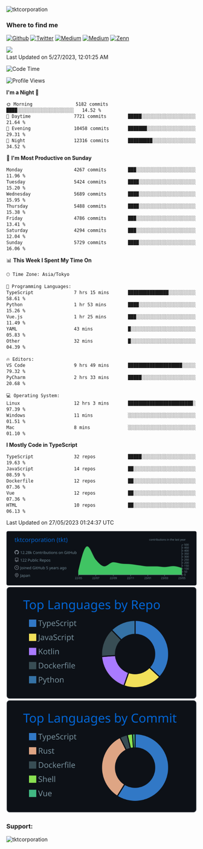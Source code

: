 <p align="left"> <img src="https://komarev.com/ghpvc/?username=tktcorporation&label=Profile%20views&color=0e75b6&style=flat" alt="tktcorporation" /> </p>

<h3>Where to find me</h3>
<p>
<a href="https://github.com/tktcorporation" target="_blank"><img alt="Github" src="https://img.shields.io/badge/GitHub-%2312100E.svg?&style=for-the-badge&logo=Github&logoColor=white" /></a>
<a href="https://twitter.com/tktcorporation" target="_blank"><img alt="Twitter" src="https://img.shields.io/badge/twitter-%231DA1F2.svg?&style=for-the-badge&logo=twitter&logoColor=white" /></a>
<a href="https://www.linkedin.com/in/tktcorporation" target="_blank"><img alt="Medium" src="https://img.shields.io/badge/linkdin-0a66c2.svg?&style=for-the-badge&logo=linkedin&logoColor=white" /></a>
<a href="https://qiita.com/tktcorporation" target="_blank"><img alt="Medium" src="https://img.shields.io/badge/qiita-55C500.svg?&style=for-the-badge&logo=qiita&logoColor=white" /></a>
<a href="https://zenn.dev/tktcorporation" target="_blank"><img alt="Zenn" src="https://img.shields.io/badge/Zenn-3EA8FF.svg?&style=for-the-badge&logo=Zenn&logoColor=white" /></a>
</p>

<!--START_SECTION:lapras-card-->
<a href="https://lapras.com/public/tktcorporation" target="_blank" rel="noopener noreferrer"><img src="https://lapras-card-generator.vercel.app/api/svg?e=3.89&b=3.48&i=3.58&b1=%23232323&b2=%236d6d6d&i1=%23212121&i2=%23818181&l=en" width="300" ></a>  
Last Updated on 5/27/2023, 12:01:25 AM
<!--END_SECTION:lapras-card-->
  
<!--START_SECTION:waka-->
![Code Time](http://img.shields.io/badge/Code%20Time-985%20hrs%2047%20mins-blue)

![Profile Views](http://img.shields.io/badge/Profile%20Views-0-blue)

**I'm a Night 🦉** 

```text
🌞 Morning                5182 commits        ████░░░░░░░░░░░░░░░░░░░░░   14.52 % 
🌆 Daytime                7721 commits        █████░░░░░░░░░░░░░░░░░░░░   21.64 % 
🌃 Evening                10458 commits       ███████░░░░░░░░░░░░░░░░░░   29.31 % 
🌙 Night                  12316 commits       █████████░░░░░░░░░░░░░░░░   34.52 % 
```
📅 **I'm Most Productive on Sunday** 

```text
Monday                   4267 commits        ███░░░░░░░░░░░░░░░░░░░░░░   11.96 % 
Tuesday                  5424 commits        ████░░░░░░░░░░░░░░░░░░░░░   15.20 % 
Wednesday                5689 commits        ████░░░░░░░░░░░░░░░░░░░░░   15.95 % 
Thursday                 5488 commits        ████░░░░░░░░░░░░░░░░░░░░░   15.38 % 
Friday                   4786 commits        ███░░░░░░░░░░░░░░░░░░░░░░   13.41 % 
Saturday                 4294 commits        ███░░░░░░░░░░░░░░░░░░░░░░   12.04 % 
Sunday                   5729 commits        ████░░░░░░░░░░░░░░░░░░░░░   16.06 % 
```


📊 **This Week I Spent My Time On** 

```text
🕑︎ Time Zone: Asia/Tokyo

💬 Programming Languages: 
TypeScript               7 hrs 15 mins       ███████████████░░░░░░░░░░   58.61 % 
Python                   1 hr 53 mins        ████░░░░░░░░░░░░░░░░░░░░░   15.26 % 
Vue.js                   1 hr 25 mins        ███░░░░░░░░░░░░░░░░░░░░░░   11.49 % 
YAML                     43 mins             █░░░░░░░░░░░░░░░░░░░░░░░░   05.83 % 
Other                    32 mins             █░░░░░░░░░░░░░░░░░░░░░░░░   04.39 % 

🔥 Editors: 
VS Code                  9 hrs 49 mins       ████████████████████░░░░░   79.32 % 
PyCharm                  2 hrs 33 mins       █████░░░░░░░░░░░░░░░░░░░░   20.68 % 

💻 Operating System: 
Linux                    12 hrs 3 mins       ████████████████████████░   97.39 % 
Windows                  11 mins             ░░░░░░░░░░░░░░░░░░░░░░░░░   01.51 % 
Mac                      8 mins              ░░░░░░░░░░░░░░░░░░░░░░░░░   01.10 % 
```

**I Mostly Code in TypeScript** 

```text
TypeScript               32 repos            █████░░░░░░░░░░░░░░░░░░░░   19.63 % 
JavaScript               14 repos            ██░░░░░░░░░░░░░░░░░░░░░░░   08.59 % 
Dockerfile               12 repos            ██░░░░░░░░░░░░░░░░░░░░░░░   07.36 % 
Vue                      12 repos            ██░░░░░░░░░░░░░░░░░░░░░░░   07.36 % 
HTML                     10 repos            ██░░░░░░░░░░░░░░░░░░░░░░░   06.13 % 
```




 Last Updated on 27/05/2023 01:24:37 UTC
<!--END_SECTION:waka-->

[![](https://raw.githubusercontent.com/tktcorporation/tktcorporation/master/profile-summary-card-output/github_dark/0-profile-details.svg)](https://github.com/vn7n24fzkq/github-profile-summary-cards)
[![](https://raw.githubusercontent.com/tktcorporation/tktcorporation/master/profile-summary-card-output/github_dark/1-repos-per-language.svg)](https://github.com/vn7n24fzkq/github-profile-summary-cards) [![](https://raw.githubusercontent.com/tktcorporation/tktcorporation/master/profile-summary-card-output/github_dark/2-most-commit-language.svg)](https://github.com/vn7n24fzkq/github-profile-summary-cards)

<h3 align="left">Support:</h3>
<p><a href="https://www.buymeacoffee.com/tktcorporation"> <img align="left" src="https://cdn.buymeacoffee.com/buttons/v2/default-yellow.png" height="50" width="210" alt="tktcorporation" /></a></p><br><br>
